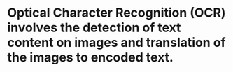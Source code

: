 # Optical Character Recognition (OCR) involves the detection of text content on images and translation of the images to encoded text.
